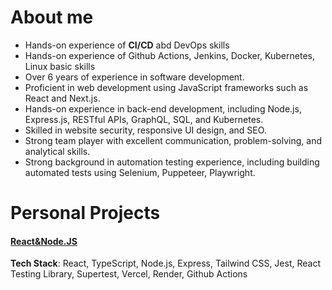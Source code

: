# About me
- Hands-on experience of **CI/CD** abd DevOps skills
- Hands-on experience of Github Actions, Jenkins, Docker, Kubernetes, Linux basic skills
- Over 6 years of experience in software development.
- Proficient in web development using JavaScript frameworks such as React and Next.js.
- Hands-on experience in back-end development, including Node.js, Express.js, RESTful APIs, GraphQL, SQL, and Kubernetes.
- Skilled in website security, responsive UI design, and SEO.
- Strong team player with excellent communication, problem-solving, and analytical skills.
- Strong background in automation testing experience, including building automated tests using Selenium, Puppeteer, Playwright.
# Personal Projects
#### [React&Node.JS](https://github.com/WeinaL/capital-quiz-app)
**Tech Stack**: React, TypeScript, Node.js, Express, Tailwind CSS, Jest, React Testing Library, Supertest, Vercel, Render, Github Actions
